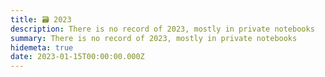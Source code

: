 ```yaml
---
title: 🗃️ 2023
description: There is no record of 2023, mostly in private notebooks
summary: There is no record of 2023, mostly in private notebooks
hidemeta: true
date: 2023-01-15T00:00:00.000Z
---
```

